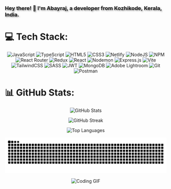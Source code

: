 
<h3 align="left" style="text-shadow: 2px 2px 4px rgba(0, 0, 0, 0.5);">Hey there! 👋 I'm Abayraj, a developer from Kozhikode, Kerala, India.</h3>

# 💻 Tech Stack:
<div align="center">
  <img src="https://img.shields.io/badge/javascript-black?style=for-the-badge&logo=javascript&logoColor=%23F7DF1E" alt="JavaScript" />
  <img src="https://img.shields.io/badge/typescript-black?style=for-the-badge&logo=typescript&logoColor=%23007ACC" alt="TypeScript" />
  <img src="https://img.shields.io/badge/html5-black?style=for-the-badge&logo=html5&logoColor=%23E34F26" alt="HTML5" />
  <img src="https://img.shields.io/badge/css3-black?style=for-the-badge&logo=css3&logoColor=%231572B6" alt="CSS3" />
  <img src="https://img.shields.io/badge/netlify-black?style=for-the-badge&logo=netlify&logoColor=%2300C7B7" alt="Netlify" />
  <img src="https://img.shields.io/badge/node.js-black?style=for-the-badge&logo=node.js&logoColor=6DA55F" alt="NodeJS" />
  <img src="https://img.shields.io/badge/npm-black?style=for-the-badge&logo=npm&logoColor=%23CB3837" alt="NPM" />
  <img src="https://img.shields.io/badge/react_router-black?style=for-the-badge&logo=react-router&logoColor=CA4245" alt="React Router" />
  <img src="https://img.shields.io/badge/redux-black?style=for-the-badge&logo=redux&logoColor=%23593d88" alt="Redux" />
  <img src="https://img.shields.io/badge/react-black?style=for-the-badge&logo=react&logoColor=%2361DAFB" alt="React" />
  <img src="https://img.shields.io/badge/nodemon-black?style=for-the-badge&logo=nodemon&logoColor=%BBDEAD" alt="Nodemon" />
  <img src="https://img.shields.io/badge/express.js-black?style=for-the-badge&logo=express&logoColor=%2361DAFB" alt="Express.js" />
  <img src="https://img.shields.io/badge/vite-black?style=for-the-badge&logo=vite&logoColor=%23646CFF" alt="Vite" />
  <img src="https://img.shields.io/badge/tailwindcss-black?style=for-the-badge&logo=tailwind-css&logoColor=%2338B2AC" alt="TailwindCSS" />
  <img src="https://img.shields.io/badge/sass-black?style=for-the-badge&logo=sass&logoColor=hotpink" alt="SASS" />
  <img src="https://img.shields.io/badge/JWT-black?style=for-the-badge&logo=JSON%20web%20tokens&logoColor=white" alt="JWT" />
  <img src="https://img.shields.io/badge/mongodb-black?style=for-the-badge&logo=mongodb&logoColor=%234ea94b" alt="MongoDB" />
  <img src="https://img.shields.io/badge/Adobe_Lightroom-black?style=for-the-badge&logo=Adobe%20Lightroom&logoColor=31A8FF" alt="Adobe Lightroom" />
  <img src="https://img.shields.io/badge/git-black?style=for-the-badge&logo=git&logoColor=%23F05033" alt="Git" />
  <img src="https://img.shields.io/badge/postman-black?style=for-the-badge&logo=postman&logoColor=FF6C37" alt="Postman" />
</div>


# 📊 GitHub Stats:
<div align="center">
  <!-- GitHub Stats -->
  <img src="https://github-readme-stats-sigma-five.vercel.app/api?username=Abayraj&theme=dark&hide_border=false&include_all_commits=false&count_private=false" alt="GitHub Stats" /><br/>
  
  <!-- GitHub Streak -->
  <img src="https://github-readme-streak-stats.herokuapp.com/?user=Abayraj&theme=black-ice&hide_border=false" alt="GitHub Streak" /><br/>
  
  <!-- Top Languages -->
  <img src="https://github-readme-stats-sigma-five.vercel.app/api/top-langs/?username=Abayraj&theme=dark&hide_border=false&include_all_commits=false&count_private=false&layout=compact" alt="Top Languages" />
</div>



<!-- Snake animation -->
  ![Snake animation](https://github.com/GuillaumeFalourd/GuillaumeFalourd/blob/output/github-contribution-grid-snake.svg)


<!-- Proudly created with GPRM ( https://gprm.itsvg.in ) -->
<div align="center">
<img src="https://i.giphy.com/media/v1.Y2lkPTc5MGI3NjExZmthbnY0ZW9jZXZtcHZnNmduMDdhdml3Yzd4ajVjdXI5YjdscjBpdiZlcD12MV9pbnRlcm5hbF9naWZfYnlfaWQmY3Q9Zw/jTNG3RF6EwbkpD4LZx/giphy.gif" alt="Coding GIF" />
</div>


